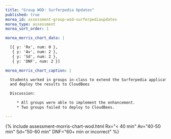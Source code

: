 ```yaml
---
title: "Group WOD: Surferpedia Updates"
published: true
morea_id: assessment-group-wod-surferpediaupdates
morea_type: assessment
morea_sort_order: 1

morea_morris_chart_data: |

  [{ y: 'Rx', num: 0 },
   { y: 'Av', num: 2 },
   { y: 'Sd', num: 2 },
   { y: 'DNF', num: 2 }]

morea_morris_chart_caption: |

  Students worked in groups in-class to extend the Surferpedia application with a listing of updates
  and deploy the results to CloudBees

  Discussion:

     * All groups were able to implement the enhancement.
     * Two groups failed to deploy to CloudBees.

---
```


{%  include assessment-morris-chart-wod.html Rx="< 40 min" Av="40-50 min" Sd="50-60 min" DNF="60+ min or incorrect"  %}


